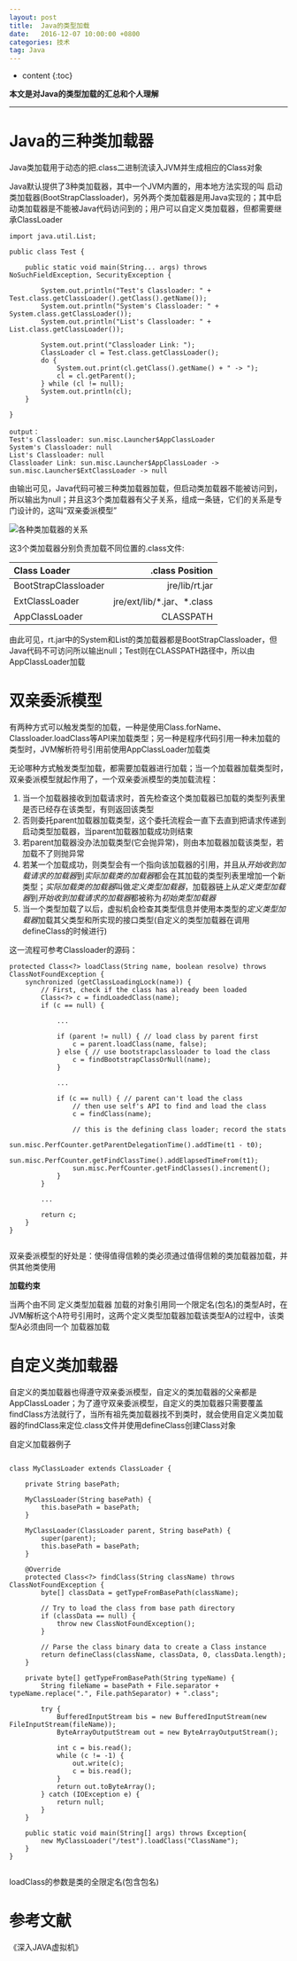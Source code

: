 ```yaml
---
layout: post
title:  Java的类型加载
date:   2016-12-07 10:00:00 +0800
categories: 技术
tag: Java
---
```


* content
{:toc}


**本文是对Java的类型加载的汇总和个人理解**

***

# Java的三种类加载器

Java类加载用于动态的把.class二进制流读入JVM并生成相应的Class对象

Java默认提供了3种类加载器，其中一个JVM内置的，用本地方法实现的叫 启动类加载器(BootStrapClassloader)，另外两个类加载器是用Java实现的；其中启动类加载器是不能被Java代码访问到的；用户可以自定义类加载器，但都需要继承ClassLoader

```
import java.util.List;

public class Test {

	public static void main(String... args) throws NoSuchFieldException, SecurityException {

		System.out.println("Test's Classloader: " + Test.class.getClassLoader().getClass().getName());
		System.out.println("System's Classloader: " + System.class.getClassLoader());
		System.out.println("List's Classloader: " + List.class.getClassLoader());

		System.out.print("Classloader Link: ");
		ClassLoader cl = Test.class.getClassLoader();
		do {
			System.out.print(cl.getClass().getName() + " -> ");
			cl = cl.getParent();
		} while (cl != null);
		System.out.println(cl);
	}

}

output：
Test's Classloader: sun.misc.Launcher$AppClassLoader
System's Classloader: null
List's Classloader: null
Classloader Link: sun.misc.Launcher$AppClassLoader -> sun.misc.Launcher$ExtClassLoader -> null

```

由输出可见，Java代码可被三种类加载器加载，但启动类加载器不能被访问到，所以输出为null；并且这3个类加载器有父子关系，组成一条链，它们的关系是专门设计的，这叫“双亲委派模型”

![各种类加载器的关系](../../../../styles/images/classloaders.png)


这3个类加载器分别负责加载不同位置的.class文件:

Class Loader | .class Position
:----------- | -----------: 
BootStrapClassloader         | jre/lib/rt.jar        
ExtClassLoader         | jre/ext/lib/\*.jar、*.class        
AppClassLoader         | CLASSPATH

由此可见，rt.jar中的System和List的类加载器都是BootStrapClassloader，但Java代码不可访问所以输出null；Test则在CLASSPATH路径中，所以由AppClassLoader加载

# 双亲委派模型

有两种方式可以触发类型的加载，一种是使用Class.forName、Classloader.loadClass等API来加载类型；另一种是程序代码引用一种未加载的类型时，JVM解析符号引用前使用AppClassLoader加载类

无论哪种方式触发类型加载，都需要加载器进行加载；当一个加载器加载类型时，双亲委派模型就起作用了，一个双亲委派模型的类加载流程：

1. 当一个加载器接收到加载请求时，首先检查这个类加载器已加载的类型列表里是否已经存在该类型，有则返回该类型
2. 否则委托parent加载器加载类型，这个委托流程会一直下去直到把请求传递到 启动类型加载器，当parent加载器加载成功则结束
3. 若parent加载器没办法加载类型(它会抛异常)，则由本加载器加载该类型，若加载不了则抛异常
4. 若某一个加载成功，则类型会有一个指向该加载器的引用，并且从*开始收到加载请求的加载器*到*实际加载类的加载器*都会在其加载的类型列表里增加一个新类型；*实际加载类的加载器*叫做*定义类型加载器*，加载器链上从*定义类型加载器*到*开始收到加载请求的加载器*都被称为*初始类型加载器*
5. 当一个类型加载了以后，虚拟机会检查其类型信息并使用本类型的*定义类型加载器*加载其父类型和所实现的接口类型(自定义的类型加载器在调用defineClass的时候进行)

这一流程可参考Classloader的源码：

```
protected Class<?> loadClass(String name, boolean resolve) throws ClassNotFoundException {
	synchronized (getClassLoadingLock(name)) {
		// First, check if the class has already been loaded
		Class<?> c = findLoadedClass(name);
		if (c == null) {
		
			...
			
			if (parent != null) { // load class by parent first
				c = parent.loadClass(name, false);
			} else { // use bootstrapclassloader to load the class
				c = findBootstrapClassOrNull(name);
			}
			
			...

			if (c == null) { // parent can't load the class
				// then use self's API to find and load the class
				c = findClass(name);

				// this is the defining class loader; record the stats
				sun.misc.PerfCounter.getParentDelegationTime().addTime(t1 - t0);
				sun.misc.PerfCounter.getFindClassTime().addElapsedTimeFrom(t1);
				sun.misc.PerfCounter.getFindClasses().increment();
			}
		}
		
		...
		
		return c;
	}
}
    
```

双亲委派模型的好处是：使得值得信赖的类必须通过值得信赖的类加载器加载，并供其他类使用

**加载约束**

当两个由不同 定义类型加载器 加载的对象引用同一个限定名(包名)的类型A时，在JVM解析这个A符号引用时，这两个定义类型加载器加载该类型A的过程中，该类型A必须由同一个 加载器加载

# 自定义类加载器

自定义的类加载器也得遵守双亲委派模型，自定义的类加载器的父亲都是AppClassLoader；为了遵守双亲委派模型，自定义的类加载器只需要覆盖findClass方法就行了，当所有祖先类加载器找不到类时，就会使用自定义类加载器的findClass来定位.class文件并使用defineClass创建Class对象

自定义加载器例子

```

class MyClassLoader extends ClassLoader {

	private String basePath;

	MyClassLoader(String basePath) {
		this.basePath = basePath;
	}

	MyClassLoader(ClassLoader parent, String basePath) {
		super(parent);
		this.basePath = basePath;
	}

	@Override
	protected Class<?> findClass(String className) throws ClassNotFoundException {
		byte[] classData = getTypeFromBasePath(className);

		// Try to load the class from base path directory
		if (classData == null) {
			throw new ClassNotFoundException();
		}
		
		// Parse the class binary data to create a Class instance 
		return defineClass(className, classData, 0, classData.length);
	}

	private byte[] getTypeFromBasePath(String typeName) {
		String fileName = basePath + File.separator + typeName.replace(".", File.pathSeparator) + ".class";

		try {
			BufferedInputStream bis = new BufferedInputStream(new FileInputStream(fileName));
			ByteArrayOutputStream out = new ByteArrayOutputStream();

			int c = bis.read();
			while (c != -1) {
				out.write(c);
				c = bis.read();
			}
			return out.toByteArray();
		} catch (IOException e) {
			return null;
		}
	}
	
	public static void main(String[] args) throws Exception{  
        new MyClassLoader("/test").loadClass("ClassName");
    }
}


```

loadClass的参数是类的全限定名(包含包名)

# 参考文献

《深入JAVA虚拟机》